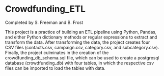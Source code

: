 # Crowdfunding_ETL

Completed by S. Freeman and B. Frost

This project is a practice of building an ETL pipeline using Python, Pandas, and either Python dictionary methods or regular expressions to extract and transform the data. After transforming the data, the project creates four CSV files (contacts.csv, campaign.csv, category.csv, and subcategory.csv). Finally, the project culminates in the creation of the crowdfunding_db_schema.sql file, which can be used to create a postgresql database (crowdfunding_db) with four tables, in which the respective csv files can be imported to load the tables with data.
